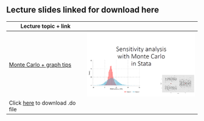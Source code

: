 ## Lecture slides linked for download here

| Lecture topic + link | |
| --- | --- |
|[Monte Carlo + graph tips](https://www.dropbox.com/s/h160qok0ylhw7oy/Sensitivity_analysis.pdf?dl=1)| <img src="img/mc_slides.png" width="300" alt="MC Slides">|
| Click [here](stata/mc_lecture.do) to download .do file | |
